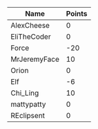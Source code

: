 | Name         | Points |
|--------------|--------|
| AlexCheese   | 0      |
| EliTheCoder  | 0      |
| Force        | -20    |
| MrJeremyFace | 10     |
| Orion        | 0      |
| Elf          | -6     |
| Chi_Ling     | 10     |
| mattypatty   | 0      |
| REclipsent   | 0      |
